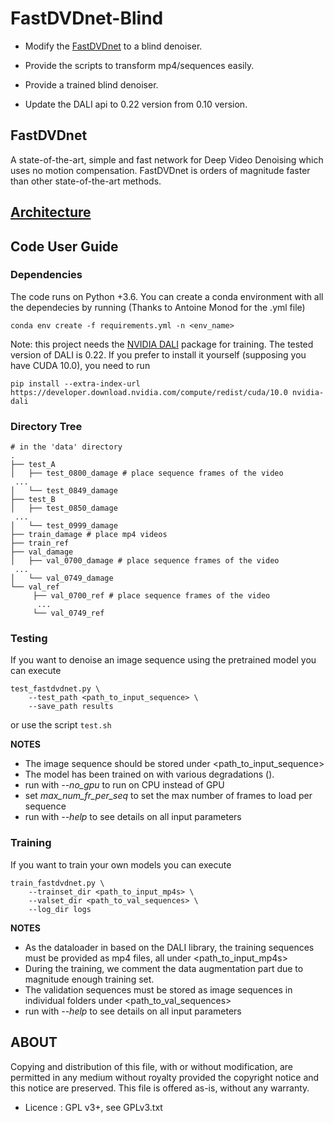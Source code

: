# FastDVDnet-Blind

- Modify the [FastDVDnet](https://github.com/m-tassano/fastdvdnet) to a blind denoiser. 

- Provide the scripts to transform mp4/sequences easily.

- Provide a trained blind denoiser. 

- Update the DALI api to 0.22 version from 0.10 version.

## FastDVDnet

A state-of-the-art, simple and fast network for Deep Video Denoising which uses no motion compensation. FastDVDnet is orders of magnitude faster than other state-of-the-art methods.

## [Architecture](https://github.com/m-tassano/fastdvdnet)

## Code User Guide

### Dependencies

The code runs on Python +3.6. You can create a conda environment with all the dependecies by running (Thanks to Antoine Monod for the .yml file)
```
conda env create -f requirements.yml -n <env_name>
```

Note: this project needs the [NVIDIA DALI](https://github.com/NVIDIA/DALI) package for training. The tested version of DALI is 0.22. If you prefer to install it yourself (supposing you have CUDA 10.0), you need to run
```
pip install --extra-index-url https://developer.download.nvidia.com/compute/redist/cuda/10.0 nvidia-dali
```

### Directory Tree

```
# in the 'data' directory
.
├── test_A
│   ├── test_0800_damage # place sequence frames of the video
 ...
│   └── test_0849_damage
├── test_B
│   ├── test_0850_damage
 ...
│   └── test_0999_damage
├── train_damage # place mp4 videos
├── train_ref
├── val_damage
│   ├── val_0700_damage # place sequence frames of the video
 ...
│   └── val_0749_damage
└── val_ref
     ├── val_0700_ref # place sequence frames of the video
      ...
     └── val_0749_ref
```

### Testing

If you want to denoise an image sequence using the pretrained model you can execute

```
test_fastdvdnet.py \
	--test_path <path_to_input_sequence> \
	--save_path results
```
or use the script `test.sh`

**NOTES**
* The image sequence should be stored under <path_to_input_sequence>
* The model has been trained on with various degradations ().
* run with *--no_gpu* to run on CPU instead of GPU
* set *max_num_fr_per_seq* to set the max number of frames to load per sequence
* run with *--help* to see details on all input parameters

### Training

If you want to train your own models you can execute

```
train_fastdvdnet.py \
	--trainset_dir <path_to_input_mp4s> \
	--valset_dir <path_to_val_sequences> \
	--log_dir logs
```

**NOTES**
* As the dataloader in based on the DALI library, the training sequences must be provided as mp4 files, all under <path_to_input_mp4s>
* During the training, we comment the data augmentation part due to magnitude enough training set.
* The validation sequences must be stored as image sequences in individual folders under <path_to_val_sequences>
* run with *--help* to see details on all input parameters


## ABOUT

Copying and distribution of this file, with or without modification,
are permitted in any medium without royalty provided the copyright
notice and this notice are preserved. This file is offered as-is,
without any warranty.

* Licence   : GPL v3+, see GPLv3.txt

